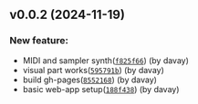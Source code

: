 ## v0.0.2 (2024-11-19)

### New feature:

- MIDI and sampler synth([`f825f66`](https://github.com/chromatone/fifths/commit/f825f665fd60489920ed984cf60e73459e04cdc0)) (by davay)
- visual part works([`595791b`](https://github.com/chromatone/fifths/commit/595791bcb131d72484bce7c6f2369fcc3060a743)) (by davay)
- build gh-pages([`8552168`](https://github.com/chromatone/fifths/commit/85521689fa1d3bad557bab24477dac0c5398c59b)) (by davay)
- basic web-app setup([`188f438`](https://github.com/chromatone/fifths/commit/188f438ed609a0802beca40b52cb2cdfe5cecb8b)) (by davay)